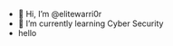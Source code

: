 - 👋 Hi, I’m @elitewarri0r
- 🌱 I’m currently learning Cyber Security 
- hello
<!---
elitewarri0r/elitewarri0r is a ✨ special ✨ repository because its `README.md` (this file) appears on your GitHub profile.
You can click the Preview link to take a look at your changes.
--->
